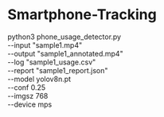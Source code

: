 # Smartphone-Tracking

python3 phone_usage_detector.py \
  --input "sample1.mp4" \
  --output "sample1_annotated.mp4" \
  --log "sample1_usage.csv" \
  --report "sample1_report.json" \
  --model yolov8n.pt \
  --conf 0.25 \
  --imgsz 768 \
  --device mps
